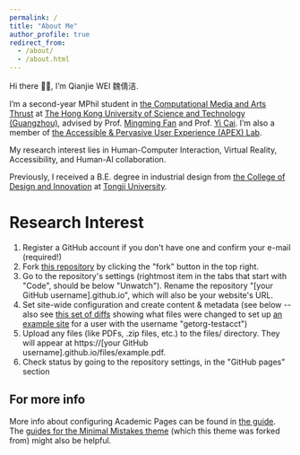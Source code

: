 ```yaml
---
permalink: /
title: "About Me"
author_profile: true
redirect_from: 
  - /about/
  - /about.html
---
```


Hi there 👋🏻, I’m Qianjie WEI 魏倩洁.

I’m a second-year MPhil student in [the Computational Media and Arts Thrust](https://cma.hkust-gz.edu.cn/) at [The Hong Kong University of Science and Technology (Guangzhou)](https://www.hkust-gz.edu.cn/), advised by Prof. [Mingming Fan](https://www.mingmingfan.com/) and Prof. [Yi Cai](https://sites.google.com/view/hkust-gz-yicai/home?authuser=0). I’m also a member of [the Accessible & Pervasive User Experience (APEX) Lab](https://www.mingmingfan.com/lab/).

My research interest lies in Human-Computer Interaction, Virtual Reality, Accessibility, and Human-AI collaboration.

Previously, I received a B.E. degree in industrial design from [the College of Design and Innovation](https://tjdi.tongji.edu.cn/) at [Tongji University](https://www.tongji.edu.cn/).

Research Interest
======
1. Register a GitHub account if you don't have one and confirm your e-mail (required!)
1. Fork [this repository](https://github.com/academicpages/academicpages.github.io) by clicking the "fork" button in the top right. 
1. Go to the repository's settings (rightmost item in the tabs that start with "Code", should be below "Unwatch"). Rename the repository "[your GitHub username].github.io", which will also be your website's URL.
1. Set site-wide configuration and create content & metadata (see below -- also see [this set of diffs](http://archive.is/3TPas) showing what files were changed to set up [an example site](https://getorg-testacct.github.io) for a user with the username "getorg-testacct")
1. Upload any files (like PDFs, .zip files, etc.) to the files/ directory. They will appear at https://[your GitHub username].github.io/files/example.pdf.  
1. Check status by going to the repository settings, in the "GitHub pages" section

For more info
------
More info about configuring Academic Pages can be found in [the guide](https://academicpages.github.io/markdown/). The [guides for the Minimal Mistakes theme](https://mmistakes.github.io/minimal-mistakes/docs/configuration/) (which this theme was forked from) might also be helpful.
